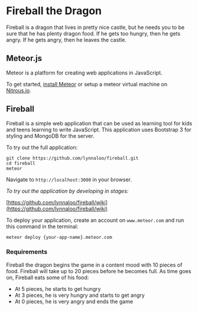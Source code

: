 Fireball the Dragon
========

Fireball is a dragon that lives in pretty nice castle, but he needs you to be sure that
he has plenty dragon food. If he gets too hungry, then he gets angry. If he gets angry,
then he leaves the castle.

## Meteor.js

Meteor is a platform for creating web applications in JavaScript.

To get started, [install Meteor](https://www.meteor.com/install) or setup a meteor virtual machine on [Nitrous.io](http://www.nitrous.com).

## Fireball

Fireball is a simple web application that can be used as learning tool for kids and teens
learning to write JavaScript. This application uses Bootstrap 3 for styling and MongoDB for
the server.

To try out the full application:

```
git clone https://github.com/lynnaloo/fireball.git
cd fireball
meteor
```

Navigate to `http://localhost:3000` in your browser.

*To try out the application by developing in stages:* 

[https://github.com/lynnaloo/fireball/wiki](https://github.com/lynnaloo/fireball/wiki)

To deploy your application, create an account on `www.meteor.com` and run this command in the terminal:

```
meteor deploy {your-app-name}.meteor.com
```

### Requirements

Fireball the dragon begins the game in a content mood with 10 pieces of food. Fireball
will take up to 20 pieces before he becomes full. As time goes on, Fireball eats some of his food:

* At 5 pieces, he starts to get hungry
* At 3 pieces, he is very hungry and starts to get angry
* At 0 pieces, he is very angry and ends the game

